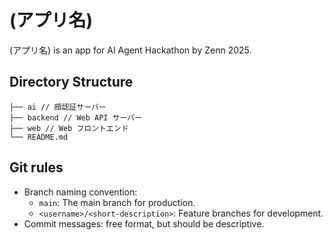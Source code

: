 # (アプリ名)
(アプリ名) is an app for AI Agent Hackathon by Zenn 2025.

## Directory Structure

```
├── ai // 顔認証サーバー
├── backend // Web API サーバー
├── web // Web フロントエンド
└── README.md
```

## Git rules
- Branch naming convention:
  - `main`: The main branch for production.
  - `<username>/<short-description>`: Feature branches for development.
- Commit messages: free format, but should be descriptive.